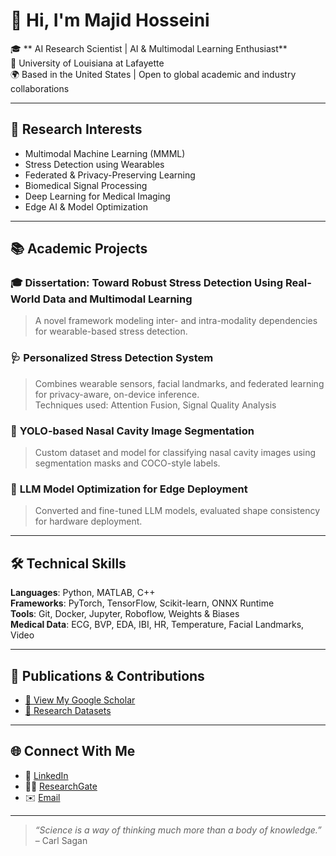 # 👋 Hi, I'm Majid Hosseini

🎓 ** AI Research Scientist | AI & Multimodal Learning Enthusiast**  
📍 University of Louisiana at Lafayette  
🌍 Based in the United States | Open to global academic and industry collaborations  

---

## 🧠 Research Interests

- Multimodal Machine Learning (MMML)  
- Stress Detection using Wearables  
- Federated & Privacy-Preserving Learning  
- Biomedical Signal Processing  
- Deep Learning for Medical Imaging  
- Edge AI & Model Optimization  

---

## 📚 Academic Projects

### 🎓 **Dissertation: Toward Robust Stress Detection Using Real-World Data and Multimodal Learning**  
> A novel framework modeling inter- and intra-modality dependencies for wearable-based stress detection.

### 🩺 **Personalized Stress Detection System**  
> Combines wearable sensors, facial landmarks, and federated learning for privacy-aware, on-device inference.  
> Techniques used: Attention Fusion, Signal Quality Analysis

### 🧪 **YOLO-based Nasal Cavity Image Segmentation**  
> Custom dataset and model for classifying nasal cavity images using segmentation masks and COCO-style labels.

### 🧠 **LLM Model Optimization for Edge Deployment**  
> Converted and fine-tuned LLM models, evaluated shape consistency for hardware deployment.

---

## 🛠️ Technical Skills

**Languages**: Python, MATLAB, C++  
**Frameworks**: PyTorch, TensorFlow, Scikit-learn, ONNX Runtime  
**Tools**: Git, Docker, Jupyter, Roboflow, Weights & Biases  
**Medical Data**: ECG, BVP, EDA, IBI, HR, Temperature, Facial Landmarks, Video  

---

## 📄 Publications & Contributions

- [📖 View My Google Scholar](https://scholar.google.com/citations?user=extlrYAAAAAJ&hl=en)  
- [🧪 Research Datasets](https://datadryad.org/dataset/doi:10.5061/dryad.5hqbzkh6f)

---

## 🌐 Connect With Me

- 🔗 [LinkedIn](linkedin.com/in/majid-hosseini-2684735b)  
- 🧑‍🔬 [ResearchGate](https://www.researchgate.net/profile/Majid-Hosseini-7?ev=hdr_xprf)  
- ✉️ [Email](mailto:majid.hosseini@louisiana.edu)  

---

> _“Science is a way of thinking much more than a body of knowledge.”_ – Carl Sagan
